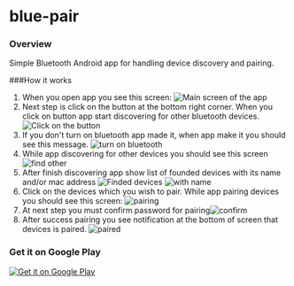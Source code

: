 # blue-pair
### Overview
Simple Bluetooth Android app for handling device discovery and pairing.

###How it works
1. When you open app you see this screen:
![Main screen of the app](https://goo.gl/K5o0qH)
2. Next step is click on the button at the bottom right corner. When you click on button app start discovering for other bluetooth devices. ![Click on the button](https://goo.gl/65nnKg)
3. If you don't turn on bluetooth app made it, when app make it you should see this message. ![turn on bluetooth](https://goo.gl/YfZj34)
4. While app discovering for other devices you should see this screen ![find other](https://goo.gl/uXJMPc)
5. After finish discovering app show list of founded devices with its name and/or mac address ![Finded devices](https://goo.gl/kqgkJB) ![with name](https://goo.gl/eZSxX8)
6. Click on the devices which you wish to pair. While app pairing devices you should see this screen: ![pairing](https://goo.gl/uGbKev)
7. At next step you must confirm password for pairing![confirm](https://goo.gl/Dh5GDJ)
8. After success pairing you see notification at the bottom of screen that devices is paired. ![paired](https://goo.gl/2HGXN5)
### Get it on Google Play
<a href='https://play.google.com/store/apps/details?id=co.aurasphere.bluepair&pcampaignid=MKT-Other-global-all-co-prtnr-py-PartBadge-Mar2515-1'><img alt='Get it on Google Play' src='https://play.google.com/intl/en_us/badges/images/generic/en_badge_web_generic.png'/></a>

